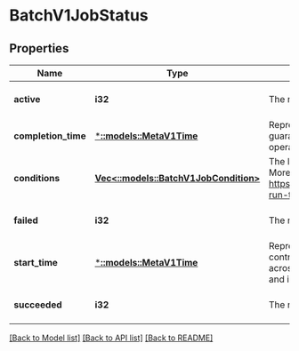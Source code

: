 # BatchV1JobStatus

## Properties
Name | Type | Description | Notes
------------ | ------------- | ------------- | -------------
**active** | **i32** | The number of actively running pods. | [optional] [default to null]
**completion_time** | [***::models::MetaV1Time**](io.k8s.apimachinery.pkg.apis.meta.v1.Time.md) | Represents time when the job was completed. It is not guaranteed to be set in happens-before order across separate operations. It is represented in RFC3339 form and is in UTC. | [optional] [default to null]
**conditions** | [**Vec<::models::BatchV1JobCondition>**](io.k8s.kubernetes.pkg.apis.batch.v1.JobCondition.md) | The latest available observations of an object&#39;s current state. More info: https://kubernetes.io/docs/concepts/workloads/controllers/jobs-run-to-completion/ | [optional] [default to null]
**failed** | **i32** | The number of pods which reached phase Failed. | [optional] [default to null]
**start_time** | [***::models::MetaV1Time**](io.k8s.apimachinery.pkg.apis.meta.v1.Time.md) | Represents time when the job was acknowledged by the job controller. It is not guaranteed to be set in happens-before order across separate operations. It is represented in RFC3339 form and is in UTC. | [optional] [default to null]
**succeeded** | **i32** | The number of pods which reached phase Succeeded. | [optional] [default to null]

[[Back to Model list]](../README.md#documentation-for-models) [[Back to API list]](../README.md#documentation-for-api-endpoints) [[Back to README]](../README.md)


